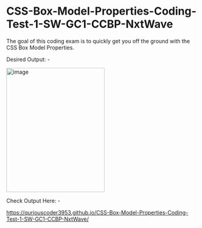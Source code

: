 # CSS-Box-Model-Properties-Coding-Test-1-SW-GC1-CCBP-NxtWave

The goal of this coding exam is to quickly get you off the ground with the CSS Box Model Properties.


Desired Output: -



<img width="258" height="326" alt="image" src="https://github.com/user-attachments/assets/a3666eda-df5b-47d7-8689-98015d57e66a" />




Check Output Here: -

https://quriouscoder3953.github.io/CSS-Box-Model-Properties-Coding-Test-1-SW-GC1-CCBP-NxtWave/

